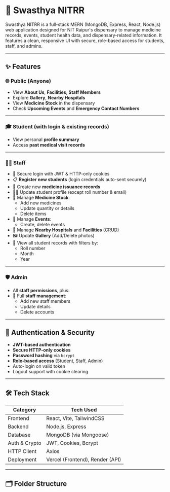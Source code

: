 # 🏥 Swasthya NITRR

Swasthya NITRR is a full-stack MERN (MongoDB, Express, React, Node.js) web application designed for NIT Raipur's dispensary to manage medicine records, events, student health data, and dispensary-related information. It features a clean, responsive UI with secure, role-based access for students, staff, and admins.

---

## ✨ Features

### 🌐 Public (Anyone)

- View **About Us**, **Facilities**, **Staff Members**
- Explore **Gallery**, **Nearby Hospitals**
- View **Medicine Stock** in the dispensary
- Check **Upcoming Events** and **Emergency Contact Numbers**

---

### 🎓 Student (with login & existing records)

- View personal **profile summary**
- Access **past medical visit records**

---

### 👨‍⚕️ Staff

- 🔐 Secure login with JWT & HTTP-only cookies
- 📋 **Register new students** (login credentials auto-sent securely)
- 📝 Create new **medicine issuance records**
- 🧑‍🎓 Update student profile (except roll number & email)
- 💊 Manage **Medicine Stock**:
  - Add new medicines
  - Update quantity or details
  - Delete items
- 📅 Manage **Events**:
  - Create, delete events
- 🏥 Manage **Nearby Hospitals** and **Facilities** (CRUD)
- 🖼️ Update **Gallery** (Add/Delete photos)
- 📂 View all student records with filters by:
  - Roll number
  - Month
  - Year

---

### 🛡️ Admin

- All **staff permissions**, plus:
- 👥 Full **staff management**:
  - Add new staff members
  - Update details
  - Delete accounts

---

## 🔐 Authentication & Security

- **JWT-based authentication**
- **Secure HTTP-only cookies**
- **Password hashing** via `bcrypt`
- **Role-based access** (Student, Staff, Admin)
- Auto-login on valid token
- Logout support with cookie clearing

---

## 🛠️ Tech Stack

| Category      | Tech Used                     |
|---------------|-------------------------------|
| Frontend      | React, Vite, TailwindCSS      |
| Backend       | Node.js, Express              |
| Database      | MongoDB (via Mongoose)        |
| Auth & Crypto | JWT, Cookies, Bcrypt          |
| HTTP Client   | Axios                         |
| Deployment    | Vercel (Frontend), Render (API)

---

## 🗂️ Folder Structure


